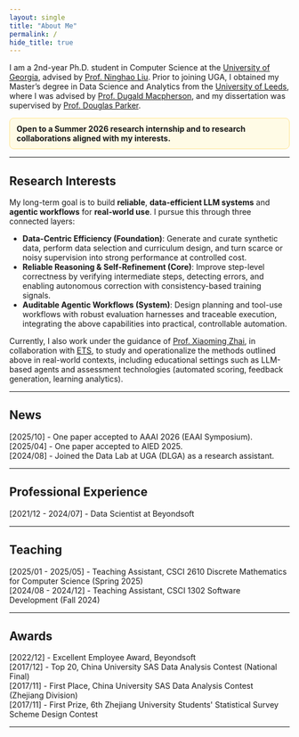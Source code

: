 ```yaml
---
layout: single
title: "About Me"
permalink: /
hide_title: true
---
```


I am a 2nd-year Ph.D. student in Computer Science at the [University of Georgia](https://www.uga.edu/), advised by [Prof. Ninghao Liu](https://ninghaohello.github.io/). Prior to joining UGA, I obtained my Master’s degree in Data Science and Analytics from the [University of Leeds](https://www.leeds.ac.uk/), where I was advised by [Prof. Dugald Macpherson](https://eps.leeds.ac.uk/maths/staff/4056/professor-dugald-macpherson), and my dissertation was supervised by [Prof. Douglas Parker](https://eps.leeds.ac.uk/maths/staff/9226/douglas-parker).

<div style="background:#fffbe6;border:1px solid #ffe58f;padding:10px 12px;border-radius:8px;margin:12px 0;">
  <strong>Open to a Summer 2026 research internship and to research collaborations aligned with my interests.</strong>
</div>

---

## Research Interests

My long-term goal is to build **reliable**, **data-efficient LLM systems** and **agentic workflows** for **real-world use**. I pursue this through three connected layers:

- **Data-Centric Efficiency (Foundation)**: Generate and curate synthetic data, perform data selection and curriculum design, and turn scarce or noisy supervision into strong performance at controlled cost.
- **Reliable Reasoning & Self-Refinement (Core)**: Improve step-level correctness by verifying intermediate steps, detecting errors, and enabling autonomous correction with consistency-based training signals.
- **Auditable Agentic Workflows (System)**: Design planning and tool-use workflows with robust evaluation harnesses and traceable execution, integrating the above capabilities into practical, controllable automation.

Currently, I also work under the guidance of [Prof. Xiaoming Zhai](https://people.coe.uga.edu/xiaoming-zhai/), in collaboration with [ETS](https://www.ets.org/), to study and operationalize the methods outlined above in real-world contexts, including educational settings such as LLM-based agents and assessment technologies (automated scoring, feedback generation, learning analytics).

---

## News

[2025/10] - One paper accepted to AAAI 2026 (EAAI Symposium).  
[2025/04] - One paper accepted to AIED 2025.  
[2024/08] - Joined the Data Lab at UGA (DLGA) as a research assistant.

---

## Professional Experience

[2021/12 - 2024/07] - Data Scientist at Beyondsoft

---

## Teaching
[2025/01 - 2025/05] - Teaching Assistant, CSCI 2610 Discrete Mathematics for Computer Science (Spring 2025)  
[2024/08 - 2024/12] - Teaching Assistant, CSCI 1302 Software Development (Fall 2024)

---

## Awards

[2022/12] - Excellent Employee Award, Beyondsoft  
[2017/12] - Top 20, China University SAS Data Analysis Contest (National Final)  
[2017/11] - First Place, China University SAS Data Analysis Contest (Zhejiang Division)  
[2017/11] - First Prize, 6th Zhejiang University Students' Statistical Survey Scheme Design Contest

---



